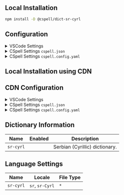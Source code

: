## Local Installation

```sh
npm install -D @cspell/dict-sr-cyrl
```

## Configuration

<details>
<summary>VSCode Settings</summary>

Add the following to your VSCode settings:

**`.vscode/settings.json`**

```jsonc
{
  "cSpell.import": ["@cspell/dict-sr-cyrl/cspell-ext.json"],
  "cSpell.language": "sr, sr-Cyrl",
}
```

</details>

<details>
<summary>CSpell Settings <code>cspell.json</code></summary>

**`cspell.json`**

```jsonc
{
  "import": ["@cspell/dict-sr-cyrl/cspell-ext.json"],
  "language": "sr, sr-Cyrl",
}
```

</details>

<details>
<summary>CSpell Settings <code>cspell.config.yaml</code></summary>

**`cspell.config.yaml`**

```yaml
import:
  - '@cspell/dict-sr-cyrl/cspell-ext.json'
language: sr, sr-Cyrl
```

</details>

## Local Installation using CDN

## CDN Configuration

<details>
<summary>VSCode Settings</summary>

Add the following to your VSCode settings:

**`.vscode/settings.json`**

```jsonc
{
  "cSpell.import": ["https://cdn.jsdelivr.net/npm/@cspell/dict-sr-cyrl@latest/cspell-ext.json/cspell-ext.json"],
  "cSpell.language": "sr, sr-Cyrl",
}
```

</details>

<details>
<summary>CSpell Settings <code>cspell.json</code></summary>

**`cspell.json`**

```jsonc
{
  "import": ["https://cdn.jsdelivr.net/npm/@cspell/dict-sr-cyrl@latest/cspell-ext.json/cspell-ext.json"],
  "language": "sr, sr-Cyrl",
}
```

</details>

<details>
<summary>CSpell Settings <code>cspell.config.yaml</code></summary>

**`cspell.config.yaml`**

```yaml
import:
  - https://cdn.jsdelivr.net/npm/@cspell/dict-sr-cyrl@latest/cspell-ext.json/cspell-ext.json
language: sr, sr-Cyrl
```

</details>

## Dictionary Information

| Name      | Enabled | Description                    |
| --------- | ------- | ------------------------------ |
| `sr-cyrl` |         | Serbian (Cyrillic) dictionary. |

## Language Settings

| Name      | Locale          | File Type |
| --------- | --------------- | --------- |
| `sr-cyrl` | `sr`, `sr-Cyrl` | `*`       |
